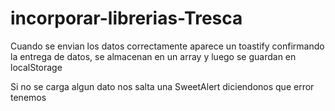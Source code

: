 # incorporar-librerias-Tresca

Cuando se envian los datos correctamente aparece un toastify confirmando la entrega de datos, se almacenan en un array y luego se guardan en localStorage

Si no se carga algun dato nos salta una SweetAlert diciendonos que error tenemos
